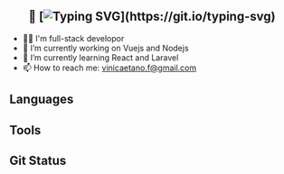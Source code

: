 <div align="center">

## 👋 [![Typing SVG](https://readme-typing-svg.demolab.com?font=&duration=3000&pause=1000&color=F7F7F7&multiline=true&width=215&height=28&lines=Hey%2C+Vinicius+here!)](https://git.io/typing-svg)

</div>

- 👨‍💻 I'm full-stack developor
- 🔭 I’m currently working on Vuejs and Nodejs
- 🌱 I’m currently learning React and Laravel
- 📫 How to reach me: vinicaetano.f@gmail.com

## Languages

## Tools

## Git Status



